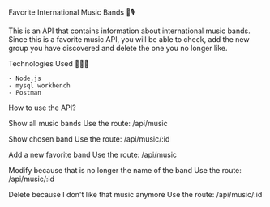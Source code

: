 Favorite International Music Bands 🎸​🎙️​

This is an API that contains information about international music bands. Since this is a favorite music API, you will be able to check, add the new group you have discovered and delete the one you no longer like.

Technologies Used 👩🏻‍💻

    - Node.js
    - mysql workbench
    - Postman

How to use the API?

Show all music bands
Use the route: /api/music

Show chosen band
Use the route: /api/music/:id

Add a new favorite band
Use the route: /api/music

Modify because that is no longer the name of the band
Use the route: /api/music/:id

Delete because I don't like that music anymore
Use the route: /api/music/:id
